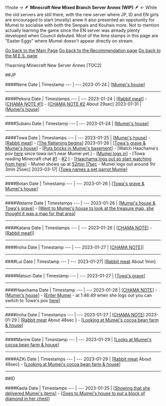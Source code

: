 !!!note -> 🪶  **Minecraft New Mixed Branch Server Annex (WIP)**  🪶 <-
	While the old servers are still there, with the new server where JP, ID and EN girls are encouraged to start (mostly) anew it also presented an oppotunity for Mumei to socialise with both the Senpais and Kouhais more. Not to mention actually learning the game since the EN server was already plenty developed when Council debuted. Most of the time stamps in this page are "Easter Eggs" where Mumei doesn't appear directly on stream.

[Go back to the Main Page](https://rentry.org/46mci)
[Go back to the Recommendation page](https://rentry.org/cgy92)
[Go back to the M.E.S. page](https://rentry.org/t59a7)

!!!warning 	Minecraft New Server Annex
	[TOC2]

##JP

####Nene
Date  | Timestamp
--- | ---
2023-01-24 |  [[Mumei's house](https://youtu.be/X5RwT1SgUao?t=2038)]

***
####Pekora
Date | Timestamps
--- | ---
2023-01-24 | [[Rabbit meat](https://youtu.be/JBpJxOwGhtw?t=405)] - [[CHAMA NOTE #1](https://youtu.be/JBpJxOwGhtw?t=477)] - [[CHAMA NOTE #2](https://youtu.be/JBpJxOwGhtw?t=7157) About 29sec]
2023-01-31 | [[Mumei's house](https://youtu.be/dnfh_cSj91c?t=1765)] 


***
####Subaru
Date | Timestamp
--- | ---
2023-01-24 | [[Mumei's house](https://youtu.be/p8zzL7zgx6Q?t=1983)]

***
####Towa
Date | Timestamps
--- | --- 
2023-01-25 | [[Mumei's house](https://youtu.be/C13E0Px-ggY?t=1057)] - [[Rabbit meat](https://youtu.be/C13E0Px-ggY?t=1340)] - [[The flattening begins](https://youtu.be/C13E0Px-ggY?t=2947)]
2023-01-28 | [[Towa's grave & Mumei's house](https://youtu.be/WtSADb8yw-Q?t=491)] - [[Puts bricks in Mumei's basement](https://youtu.be/WtSADb8yw-Q?t=950)] - [Watch Haachama's pov [here](https://youtu.be/QGFHJGo7l8o?t=5744) since towa isn't near Mumei yet.] - [[Mumei logs in](https://youtu.be/WtSADb8yw-Q?t=1854)] - [Towa reading Minecraft chat [#1](https://youtu.be/WtSADb8yw-Q?t=2368) - [#2](https://youtu.be/WtSADb8yw-Q?t=2442) ] - [[Haachama logs out so start watching from here](https://youtu.be/WtSADb8yw-Q?t=2519)] - Mumei shows up at [52min 17sec](https://youtu.be/WtSADb8yw-Q?t=3137) - Mumei logs out around 1hr 3min 25sec]
2023-03-17| [[Towa names a pet parrot Mumie](https://youtu.be/w9TTDYN3hs4?t=6989)]

***
####Botan
Date | Timestamp
--- | --- 
2023-01-26 | [[Towa's grave & Mumei's house](https://youtu.be/yMNNSGV6eT0?t=1091)]

***
####Watame
Date | Timestamps
--- | --- 
2023-01-26 | [[Mumei's house & Towa's grave](https://youtu.be/9wGHpIZKbUw?t=1150)] - [[Went to Mumei's house to look at the treasure map, she thought it was a map for that area](https://youtu.be/9wGHpIZKbUw?t=5939)]

***
####Katana
Date | Timestamps
--- | --- 
2023-01-26 | [[CHAMA NOTE](https://youtu.be/kMgHmLM5hrk?t=1546)] - [[Rabbit meat](https://youtu.be/kMgHmLM5hrk?t=4127)]|

***
####Iroha
Date | Timestamp
--- | ---
2023-01-27 | [[CHAMA NOTE](https://youtu.be/8VufstXUV5M?t=2312)]|

***
####Lui 
Date | Timestamp
--- | ---
2023-01-27| [[Rabbit meat](https://youtu.be/GphUciFHbKw?t=5745) About 1min]

***
####Matsuri 
Date | Timestamp
--- | ---
2023-01-27 | [[Towa's grave](https://youtu.be/O_g5HxZHjvo?t=2417)]

***
####Haachama 
Date | Timestamp
--- | ---
2023-01-28 | [[CHAMA NOTE](https://youtu.be/QGFHJGo7l8o?t=1298)] - [[Mumei's house](https://youtu.be/QGFHJGo7l8o?t=2912)] - [[Enter Mumei](https://youtu.be/QGFHJGo7l8o?t=5744) - at 1:46:49 when she logs out you can switch to Towa's pov [here](https://youtu.be/WtSADb8yw-Q?t=2519)]

***
####Iroha
Date | Timestamps
--- | ---
2023-01-27 | [[CHAMA NOTE](https://youtu.be/8VufstXUV5M?t=4625)]
2023-01-29 | [[Rabbit meat](https://youtu.be/1D2WYrVAukc?t=864) About 48sec ] - [[Looking at Mumei's cocoa bean farm & house](https://youtu.be/1D2WYrVAukc?t=2652)]

***
####Marine
Date | Timestamp
--- | ---
2023-01-29 | [[Looks at Mumei's cocoa bean farm & house](https://youtu.be/uubIFt2CSEk?t=949)]


***
####AZKi 
Date | Timestamps
--- | ---
2023-01-29 | [[Rabbit meat](https://youtu.be/TEeub5hXLDM?t=815) About 48sec] - [[Looking at Mumei's cocoa bean farm & house](https://youtu.be/TEeub5hXLDM?t=2605)]


***

##ID

####Kaela
Date | Timestamps
--- | --- 
2023-01-25 | [[Showing that she delivered Mumei's items](https://youtu.be/-ewKS2cNWNI?t=9912)] - [[Goes to Mumei's house to put a block of diamond in her chest](https://youtu.be/-ewKS2cNWNI?t=22048)]
